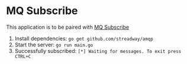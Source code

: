 # MQ Subscribe
This application is to be paired with [MQ Subscribe](https://github.com/kingsleytan/mq-publish)

1. Install dependencies:
```go get github.com/streadway/amqp```
2. Start the server:
```go run main.go```
3. Successfully subscribed:
```[*] Waiting for messages. To exit press CTRL+C```
